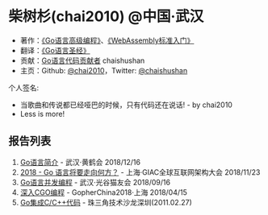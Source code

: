 # 柴树杉(chai2010) @中国·武汉

- 著作：[《Go语言高级编程》](https://github.com/chai2010/advanced-go-programming-book)、[《WebAssembly标准入门》](https://github.com/chai2010/awesome-wasm-zh/blob/master/webassembly-primer.md)
- 翻译：[《Go语言圣经》](https://github.com/golang-china/gopl-zh)
- 贡献：[Go语言代码贡献者](https://github.com/golang/go/blob/master/CONTRIBUTORS) chaishushan
- 主页：Github: [@chai2010](https://github.com/chai2010)，Twitter: [@chaishushan](https://twitter.com/chaishushan)

个人签名:

- 当歌曲和传说都已经哑巴的时候，只有代码还在说话! - by chai2010
- Less is more!

## 报告列表

1. [Go语言简介](https://talks.godoc.org/github.com/chai2010/awesome-go-zh/chai2010/chai2010-golang-intro.slide) - 武汉·黄鹤会 2018/12/16
1. [2018 - Go 语言将要走向何方？](giac2018) - 上海·GIAC全球互联网架构大会 2018/11/23
1. [Go语言并发编程](https://talks.godoc.org/github.com/chai2010/awesome-go-zh/chai2010/chai2010-golang-concurrency.slide) - 武汉·光谷猫友会 2018/09/16
1. [深入CGO编程](https://github.com/chai2010/gopherchina2018-cgo-talk) - GopherChina2018·上海 2018/04/15
1. [Go集成C/C++代码](https://github.com/chai2010/gopherchina2018-cgo-talk/blob/master/chai2010-cgo-talk-sz-20110207.pdf) - 珠三角技术沙龙深圳(2011.02.27)

